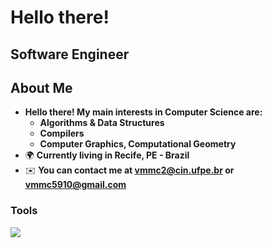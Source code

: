 Hello there!
=====================================================================================================================================================

Software Engineer
--------------------------------------------------------------------------------

## About Me
* __Hello there! My main interests in Computer Science are:__
  * __Algorithms & Data Structures__
  * __Compilers__
  * __Computer Graphics, Computational Geometry__
*   🌍  __Currently living in Recife, PE - Brazil__
*   ✉️  __You can contact me at [vmmc2@cin.ufpe.br](mailto:vmmc2@cin.ufpe.br) or [vmmc5910@gmail.com](mailto:vmmc5910@gmail.com)__
 
<h3> Tools </h3>
<p align="left">
  <a href="https://skillicons.dev">
    <img src="https://skillicons.dev/icons?i=cpp,python,ruby,ts,js,html,css,react,tailwind,django,express,rails,postgresql" />
  </a>
</p>
